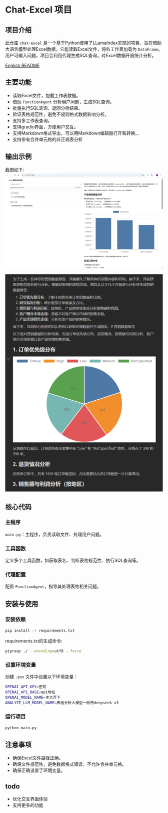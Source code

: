 # Chat-Excel 项目

## 项目介绍
此仓库 `chat-excel` 是一个基于Python使用了LLamaIndex实现的项目，旨在借助大语言模型处理Excel数据。它能读取Excel文件，将各工作表加载为 `DataFrame`。用户可输入问题，项目会利用代理生成SQL查询，对Excel数据开展统计分析。

[English README](README.md)

## 主要功能
- 读取Excel文件，加载工作表数据。
- 借助 `FunctionAgent` 分析用户问题，生成SQL查询。
- 批量执行SQL查询，返回分析结果。
- 验证表格规范性，避免不规则格式数据影响分析。
- 支持多工作表查询。
- 支持gradio界面，方便用户交互。
- 支持Markdown格式导出，可以用Markdown编辑器打开和转换。、
- 支持带有合并单元格的非正规表分析

## 输出示例
截图如下:
![gradio.png](asserts/gradio.png)

![img.png](asserts/img.png)

## 核心代码
### 主程序
`main.py`：主程序，负责读取文件、处理用户问题。

### 工具函数
定义多个工具函数，如获取表名、判断表格规范性、执行SQL查询等。

### 代理配置
配置 `FunctionAgent`，指导其处理表格相关问题。

## 安装与使用
### 安装依赖
```bash
pip install -r requirements.txt
```
requirements.txt的生成命令:
```bash
pipreqs ./ --encoding=utf8 --force
```

### 设置环境变量
创建 `.env` 文件中设置以下环境变量：
```bash
OPENAI_API_KEY=密钥
OPENAI_API_BASE=api地址
OPENAI_MODEL_NAME=主大弄下
ANALYZE_LLM_MODEL_NAME=表格分析大模型一般用deepseek-v3
```

### 运行项目
```bash
python main.py
```
## 注意事项
- 确保Excel文件路径正确。
- 确保文件规范性，避免数据格式错误，不允许合并单元格。
- 确保正确设置了环境变量。

## todo
- 优化交互界面体验
- 支持更多的功能